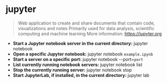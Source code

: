 # jupyter
> Web application to create and share documents that contain code, visualizations and notes
> Primarily used for data analysis, scientific computing and machine learning
> More information: <https://jupyter.org>
- **Start a Jupyter notebook server in the current directory:**
jupyter notebook
- **Open a specific Jupyter notebook:**
jupyter notebook `example.ipynb`
- **Start a server on a specific port:**
jupyter notebook --port=`port`
- **List currently running notebook servers:**
jupyter notebook list
- **Stop the currently running server:**
jupyter notebook stop
- **Start JupyterLab, if installed, in the current directory:**
jupyter lab
